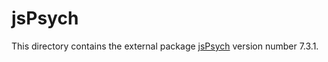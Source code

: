 # jsPsych

This directory contains the external package [jsPsych](https://www.jspsych.org/7.3/) version number 7.3.1.